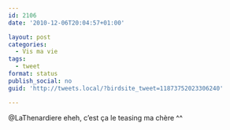 ```yaml
---
id: 2106
date: '2010-12-06T20:04:57+01:00'

layout: post
categories:
  - Vis ma vie
tags:
  - tweet
format: status
publish_social: no
guid: 'http://tweets.local/?birdsite_tweet=11873752023306240'

---
```


@LaThenardiere eheh, c’est ça le teasing ma chère ^^